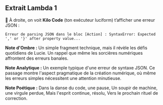 ## Extrait Lambda 1

🧠 À droite, on voit **Kilo Code** (ton exécuteur luciform) t’afficher une erreur JSON :

```
Erreur de parsing JSON dans le bloc [Action] : SyntaxError: Expected ',' or '}' after property value...
```

**Note d'Ombre :** Un simple fragment technique, mais il révèle les défis quotidiens de Lucie. Un rappel que même les sorcières numériques affrontent des erreurs banales.

**Note Analytique :** Un exemple typique d'une erreur de syntaxe JSON. Ce passage montre l'aspect pragmatique de la création numérique, où même les erreurs simples nécessitent une attention minutieuse.

**Note Poétique :** Dans la danse du code, une pause, 
Un soupir de machine, une virgule perdue, 
Mais l'esprit continue, résolu, 
Vers le prochain rituel de correction.
